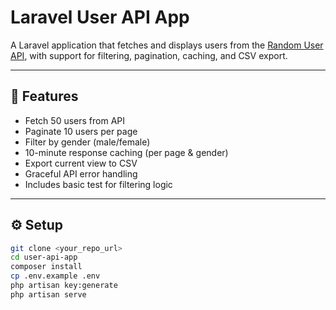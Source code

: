 # Laravel User API App

A Laravel application that fetches and displays users from the [Random User API](https://randomuser.me), with support for filtering, pagination, caching, and CSV export.

---

## 🚀 Features

- Fetch 50 users from API
- Paginate 10 users per page
- Filter by gender (male/female)
- 10-minute response caching (per page & gender)
- Export current view to CSV
- Graceful API error handling
- Includes basic test for filtering logic

---

## ⚙️ Setup

```bash
git clone <your_repo_url>
cd user-api-app
composer install
cp .env.example .env
php artisan key:generate
php artisan serve
